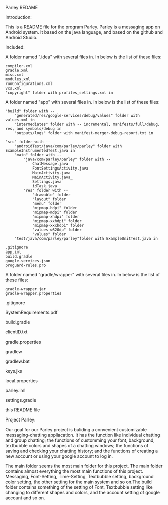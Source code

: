 Parley REDAME


Introduction:

This is a README file for the program Parley. Parley is a messaging app on Android system. It based on the java language, and based on the github and Android Studio.


Included:

A folder named ".idea" with several files in. In below is the list of these files:

	compiler.xml
	gradle.xml
	misc.xml
	modules.xml
	runConfigurations.xml
	vcs.xml
	"copyright" folder with profiles_settings.xml in

A folder named "app" with several files in. In below is the list of these files:

	"build" folder with -- 
		"generated/res/google-services/debug/values" folder with values.xml in
		"intermediates" folder with -- incremental, manifests/full/debug, res, and symbols/debug in
		"outputs/logs" folder with manifest-merger-debug-report.txt in

	"src" folder with --
		"androidTest/java/com/parley/parley" folder with ExampleInstrumentedTest.java in
		"main" folder with --
			"java/com/parley/parley" folder with --
				ChatMessage.java
				FontSettingsActivity.java
				MainActivity.java
				MainActivity.java_
				Settings.java
				idTask.java
			"res" folder with --
				"drawable" folder
				"layout" folder
				"menu" folder
				"mipmap-hdpi" folder
				"mipmap-mdpi" folder
				"mipmap-xhdpi" folder
				"mipmap-xxhdpi" folder
				"mipmap-xxxhdpi" folder
				"values-w820dp" folder
				"values" folder
		"test/java/com/parley/parley"folder with ExampleUnitTest.java in

	.gitignore
	app.iml
	build.gradle
	google-services.json
	proguard-rules.pro
	
A folder named "gradle/wrapper" with several files in. In below is the list of these files:

	gradle-wrapper.jar
	gradle-wrapper.properties

.gitignore

SystemRequirements.pdf

build.gradle

clientID.txt

gradle.properties

gradlew

gradlew.bat

keys.jks

local.properties

parley.iml

settings.gradle

this README file



Project Parley:

Our goal for our Parley project is buliding a convenient customizable messaging-chatting appliacation. It has the function like individual chatting and group chatting; the functions of customming your font, background, textbubble colors and shapes of a chatting windows; the functions of saving and checking your chatting history; and the functions of creating a new account or using your google account to log in.

The main folder seems the most main folder for this project. The main folder contains almost everything the most main functions of this project. Messaging, Font-Setting, Time-Setting, Textbubble setting, background color setting, the other setting for the main system and so on.The build folder contains something of the setting of Font, Textbubble setting like changing to different shapes and colors, and the account setting of google account and so on. 
